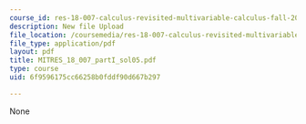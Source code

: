 ```yaml
---
course_id: res-18-007-calculus-revisited-multivariable-calculus-fall-2011
description: New file Upload
file_location: /coursemedia/res-18-007-calculus-revisited-multivariable-calculus-fall-2011/6f9596175cc66258b0fddf90d667b297_MITRES_18_007_partI_sol05.pdf
file_type: application/pdf
layout: pdf
title: MITRES_18_007_partI_sol05.pdf
type: course
uid: 6f9596175cc66258b0fddf90d667b297

---
```

None